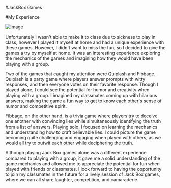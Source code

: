#JackBox Games

#My Experience

![image](https://user-images.githubusercontent.com/30399406/235584092-9b5a9ed1-784b-4d62-b59e-f1c6ba76d841.png)


Unfortunately I wasn't able to make it to class due to sickness to play in class, however I played it myself at home and had a unique experience with these games. However, I didn't want to miss the fun, so I decided to give the games a try by myself at home. It was an interesting experience exploring the mechanics of the games and imagining how they would have been playing with a group.

Two of the games that caught my attention were Quiplash and Fibbage. Quiplash is a party game where players answer prompts with witty responses, and then everyone votes on their favorite response. Though I played alone, I could see the potential for humor and creativity when playing with a group. I imagined my classmates coming up with hilarious answers, making the game a fun way to get to know each other's sense of humor and competitive spirit.

Fibbage, on the other hand, is a trivia game where players try to deceive one another with convincing lies while simultaneously identifying the truth from a list of answers. Playing solo, I focused on learning the mechanics and understanding how to craft believable lies. I could picture the game becoming quite challenging and engaging when played with others, as we would all try to outwit each other while deciphering the truth.

Although playing Jack Box games alone was a different experience compared to playing with a group, it gave me a solid understanding of the game mechanics and allowed me to appreciate the potential for fun when played with friends or classmates. I look forward to having the opportunity to join my classmates in the future for a lively session of Jack Box games, where we can all share laughter, competition, and camaraderie.
